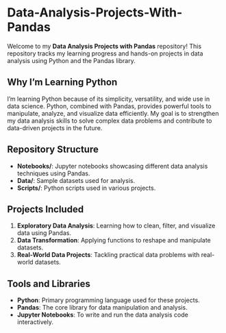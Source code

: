 # Data-Analysis-Projects-With-Pandas

Welcome to my **Data Analysis Projects with Pandas** repository! This repository tracks my learning progress and hands-on projects in data analysis using Python and the Pandas library.

## Why I’m Learning Python

I’m learning Python because of its simplicity, versatility, and wide use in data science. Python, combined with Pandas, provides powerful tools to manipulate, analyze, and visualize data efficiently. My goal is to strengthen my data analysis skills to solve complex data problems and contribute to data-driven projects in the future.

## Repository Structure

- **Notebooks/**: Jupyter notebooks showcasing different data analysis techniques using Pandas.
- **Data/**: Sample datasets used for analysis.
- **Scripts/**: Python scripts used in various projects.

## Projects Included

1. **Exploratory Data Analysis**: Learning how to clean, filter, and visualize data using Pandas.
2. **Data Transformation**: Applying functions to reshape and manipulate datasets.
3. **Real-World Data Projects**: Tackling practical data problems with real-world datasets.

## Tools and Libraries

- **Python**: Primary programming language used for these projects.
- **Pandas**: The core library for data manipulation and analysis.
- **Jupyter Notebooks**: To write and run the data analysis code interactively.